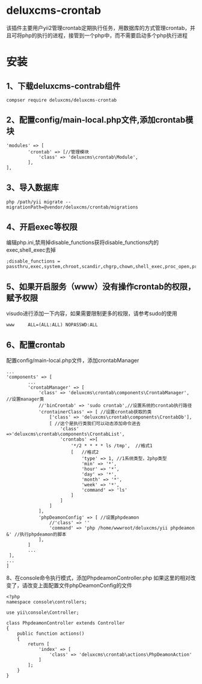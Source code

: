 # deluxcms-crontab
 该插件主要用户yii2管理crontab定期执行任务，用数据库的方式管理crontab，并且可将php的执行的进程，接管到一个php中，而不需要启动多个php执行进程

# 安装
1、下载deluxcms-contrab组件
---------------------------
```
compser require deluxcms/deluxcms-crontab
```

2、配置config/main-local.php文件,添加crontab模块
--------------------------
```
'modules' => [
        'crontab' => [//管理模块
            'class' => 'deluxcms\crontab\Module',
        ],
],
```

3、导入数据库
--------------------------
```
php /path/yii migrate --migrationPath=@vendor/deluxcms/crontab/migrations
```

4、开启exec等权限
-----------------
编辑php.ini,禁用掉disable_functions获将disable_functions内的exec,shell_exec去掉
```
;disable_functions = passthru,exec,system,chroot,scandir,chgrp,chown,shell_exec,proc_open,proc_get_status,popen,ini_alter,ini_restore,dl,openlog,syslog,readlink,symlink,popepassthru,stream_socket_server
```
5、如果开启服务（www）没有操作crontab的权限，赋予权限
-----------------------------------------------------
visudo进行添加一下内容，如果需要限制更多的权限，请参考sudo的使用
```
www     ALL=(ALL:ALL) NOPASSWD:ALL
```
6、配置crontab
----------------
配置config/main-local.php文件，添加crontabManager
```
...
'components' => [
        ...
        'crontabManager' => [
            'class' => 'deluxcms\crontab\components\CrontabManager', //设置manager类
            //'binCrontab' => 'sudo crontab',//设置系统的crontab执行路径
            'crontainerClass' => [ //设置crontab获取的类
                ['class' => 'deluxcms\crontab\components\CrontabDb'],
                [ //这个是执行类我们可以动态添加命令进去
                    'class' =>'deluxcms\crontab\components\CrontabList',
                    'crontabs' =>[
                        '*/2 * * * * ls /tmp',  //格式1
                        [   //格式2
                            'type' => 1, //1系统类型，2php类型
                            'min' => '*',
                            'hour' => '*',
                            'day' => '*',
                            'month' => '*',
                            'week' => '*',
                            'command' => 'ls'
                        ]
                    ]
                ]
            ],
            'phpDeamonConfig' => [ //设置phpdeamon
                //'class' => ''
                'command' => 'php /home/wwwroot/deluxcms/yii phpdeamon &' //执行phpdeamon的脚本
            ],
        ]
        ...
 ],
...
]
```
8、在console命令执行模式，添加PhpdeamonController.php
如果这里的相对改变了，请改变上面配置文件phpDeamonConfig的文件
```
<?php
namespace console\controllers;

use yii\console\Controller;

class PhpdeamonController extends Controller
{
    public function actions()
    {
        return [
            'index' => [
                'class' => 'deluxcms\crontab\actions\PhpDeamonAction'
            ]
        ];
    }
}
```

